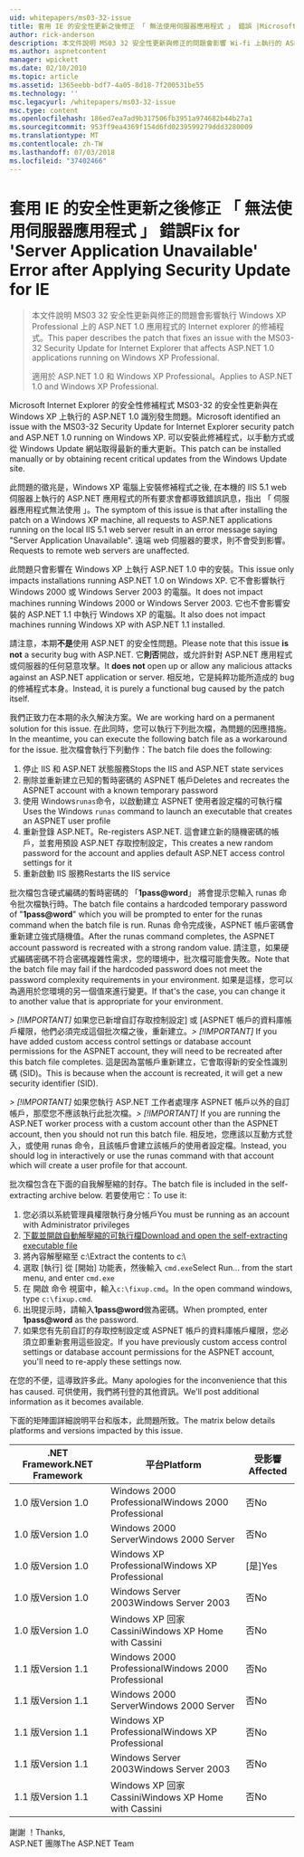 ```yaml
---
uid: whitepapers/ms03-32-issue
title: 套用 IE 的安全性更新之後修正 「 無法使用伺服器應用程式 」 錯誤 |Microsoft Docs
author: rick-anderson
description: 本文件說明 MS03 32 安全性更新與修正的問題會影響 Wi-fi 上執行的 ASP.NET 1.0 應用程式的 Internet explorer 的修補程式...
ms.author: aspnetcontent
manager: wpickett
ms.date: 02/10/2010
ms.topic: article
ms.assetid: 1365eebb-bdf7-4a05-8d18-7f200531be55
ms.technology: ''
msc.legacyurl: /whitepapers/ms03-32-issue
msc.type: content
ms.openlocfilehash: 186ed7ea7ad9b317506fb3951a974682b44b27a1
ms.sourcegitcommit: 953ff9ea4369f154d6fd0239599279ddd3280009
ms.translationtype: MT
ms.contentlocale: zh-TW
ms.lasthandoff: 07/03/2018
ms.locfileid: "37402466"
---
```

<a name="fix-for-server-application-unavailable-error-after-applying-security-update-for-ie"></a><span data-ttu-id="12a4d-103">套用 IE 的安全性更新之後修正 「 無法使用伺服器應用程式 」 錯誤</span><span class="sxs-lookup"><span data-stu-id="12a4d-103">Fix for 'Server Application Unavailable' Error after Applying Security Update for IE</span></span>
====================
> <span data-ttu-id="12a4d-104">本文件說明 MS03 32 安全性更新與修正的問題會影響執行 Windows XP Professional 上的 ASP.NET 1.0 應用程式的 Internet explorer 的修補程式。</span><span class="sxs-lookup"><span data-stu-id="12a4d-104">This paper describes the patch that fixes an issue with the MS03-32 Security Update for Internet Explorer that affects ASP.NET 1.0 applications running on Windows XP Professional.</span></span>
> 
> <span data-ttu-id="12a4d-105">適用於 ASP.NET 1.0 和 Windows XP Professional。</span><span class="sxs-lookup"><span data-stu-id="12a4d-105">Applies to ASP.NET 1.0 and Windows XP Professional.</span></span>


<span data-ttu-id="12a4d-106">Microsoft Internet Explorer 的安全性修補程式 MS03-32 的安全性更新與在 Windows XP 上執行的 ASP.NET 1.0 識別發生問題。</span><span class="sxs-lookup"><span data-stu-id="12a4d-106">Microsoft identified an issue with the MS03-32 Security Update for Internet Explorer security patch and ASP.NET 1.0 running on Windows XP.</span></span> <span data-ttu-id="12a4d-107">可以安裝此修補程式，以手動方式或從 Windows Update 網站取得最新的重大更新。</span><span class="sxs-lookup"><span data-stu-id="12a4d-107">This patch can be installed manually or by obtaining recent critical updates from the Windows Update site.</span></span>

<span data-ttu-id="12a4d-108">此問題的徵兆是，Windows XP 電腦上安裝修補程式之後, 在本機的 IIS 5.1 web 伺服器上執行的 ASP.NET 應用程式的所有要求會都導致錯誤訊息，指出 「 伺服器應用程式無法使用 」。</span><span class="sxs-lookup"><span data-stu-id="12a4d-108">The symptom of this issue is that after installing the patch on a Windows XP machine, all requests to ASP.NET applications running on the local IIS 5.1 web server result in an error message saying "Server Application Unavailable".</span></span> <span data-ttu-id="12a4d-109">遠端 web 伺服器的要求，則不會受到影響。</span><span class="sxs-lookup"><span data-stu-id="12a4d-109">Requests to remote web servers are unaffected.</span></span>

<span data-ttu-id="12a4d-110">此問題只會影響在 Windows XP 上執行 ASP.NET 1.0 中的安裝。</span><span class="sxs-lookup"><span data-stu-id="12a4d-110">This issue only impacts installations running ASP.NET 1.0 on Windows XP.</span></span> <span data-ttu-id="12a4d-111">它不會影響執行 Windows 2000 或 Windows Server 2003 的電腦。</span><span class="sxs-lookup"><span data-stu-id="12a4d-111">It does not impact machines running Windows 2000 or Windows Server 2003.</span></span> <span data-ttu-id="12a4d-112">它也不會影響安裝的 ASP.NET 1.1 中執行 Windows XP 的電腦。</span><span class="sxs-lookup"><span data-stu-id="12a4d-112">It also does not impact machines running Windows XP with ASP.NET 1.1 installed.</span></span>

<span data-ttu-id="12a4d-113">請注意，本期**不是**使用 ASP.NET 的安全性問題。</span><span class="sxs-lookup"><span data-stu-id="12a4d-113">Please note that this issue **is not** a security bug with ASP.NET.</span></span> <span data-ttu-id="12a4d-114">它**則否**開啟，或允許針對 ASP.NET 應用程式或伺服器的任何惡意攻擊。</span><span class="sxs-lookup"><span data-stu-id="12a4d-114">It **does not** open up or allow any malicious attacks against an ASP.NET application or server.</span></span> <span data-ttu-id="12a4d-115">相反地，它是純粹功能所造成的 bug 的修補程式本身。</span><span class="sxs-lookup"><span data-stu-id="12a4d-115">Instead, it is purely a functional bug caused by the patch itself.</span></span>

<span data-ttu-id="12a4d-116">我們正致力在本期的永久解決方案。</span><span class="sxs-lookup"><span data-stu-id="12a4d-116">We are working hard on a permanent solution for this issue.</span></span> <span data-ttu-id="12a4d-117">在此同時，您可以執行下列批次檔，為問題的因應措施。</span><span class="sxs-lookup"><span data-stu-id="12a4d-117">In the meantime, you can execute the following batch file as a workaround for the issue.</span></span> <span data-ttu-id="12a4d-118">批次檔會執行下列動作：</span><span class="sxs-lookup"><span data-stu-id="12a4d-118">The batch file does the following:</span></span>

1. <span data-ttu-id="12a4d-119">停止 IIS 和 ASP.NET 狀態服務</span><span class="sxs-lookup"><span data-stu-id="12a4d-119">Stops the IIS and ASP.NET state services</span></span>
2. <span data-ttu-id="12a4d-120">刪除並重新建立已知的暫時密碼的 ASPNET 帳戶</span><span class="sxs-lookup"><span data-stu-id="12a4d-120">Deletes and recreates the ASPNET account with a known temporary password</span></span>
3. <span data-ttu-id="12a4d-121">使用 Windows`runas`命令，以啟動建立 ASPNET 使用者設定檔的可執行檔</span><span class="sxs-lookup"><span data-stu-id="12a4d-121">Uses the Windows `runas` command to launch an executable that creates an ASPNET user profile</span></span>
4. <span data-ttu-id="12a4d-122">重新登錄 ASP.NET。</span><span class="sxs-lookup"><span data-stu-id="12a4d-122">Re-registers ASP.NET.</span></span> <span data-ttu-id="12a4d-123">這會建立新的隨機密碼的帳戶，並套用預設 ASP.NET 存取控制設定，</span><span class="sxs-lookup"><span data-stu-id="12a4d-123">This creates a new random password for the account and applies default ASP.NET access control settings for it</span></span>
5. <span data-ttu-id="12a4d-124">重新啟動 IIS 服務</span><span class="sxs-lookup"><span data-stu-id="12a4d-124">Restarts the IIS service</span></span>

<span data-ttu-id="12a4d-125">批次檔包含硬式編碼的暫時密碼的 「<strong>1pass@word</strong>」 將會提示您輸入 runas 命令批次檔執行時。</span><span class="sxs-lookup"><span data-stu-id="12a4d-125">The batch file contains a hardcoded temporary password of "<strong>1pass@word</strong>" which you will be prompted to enter for the runas command when the batch file is run.</span></span> <span data-ttu-id="12a4d-126">Runas 命令完成後，ASPNET 帳戶密碼會重新建立強式隨機值。</span><span class="sxs-lookup"><span data-stu-id="12a4d-126">After the runas command completes, the ASPNET account password is recreated with a strong random value.</span></span> <span data-ttu-id="12a4d-127">請注意，如果硬式編碼密碼不符合密碼複雜性需求，您的環境中，批次檔可能會失敗。</span><span class="sxs-lookup"><span data-stu-id="12a4d-127">Note that the batch file may fail if the hardcoded password does not meet the password complexity requirements in your environment.</span></span> <span data-ttu-id="12a4d-128">如果是這樣，您可以為適用於您環境的另一個值來進行變更。</span><span class="sxs-lookup"><span data-stu-id="12a4d-128">If that's the case, you can change it to another value that is appropriate for your environment.</span></span>

<span data-ttu-id="12a4d-129">*> [!IMPORTANT]* 如果您已新增自訂存取控制設定] 或 [ASPNET 帳戶的資料庫帳戶權限，他們必須完成這個批次檔之後，重新建立。</span><span class="sxs-lookup"><span data-stu-id="12a4d-129">*> [!IMPORTANT]* If you have added custom access control settings or database account permissions for the ASPNET account, they will need to be recreated after this batch file completes.</span></span> <span data-ttu-id="12a4d-130">這是因為當帳戶重新建立，它會取得新的安全性識別碼 (SID)。</span><span class="sxs-lookup"><span data-stu-id="12a4d-130">This is because when the account is recreated, it will get a new security identifier (SID).</span></span>

<span data-ttu-id="12a4d-131">*> [!IMPORTANT]* 如果您執行 ASP.NET 工作者處理序 ASPNET 帳戶以外的自訂帳戶，那麼您不應該執行此批次檔。</span><span class="sxs-lookup"><span data-stu-id="12a4d-131">*> [!IMPORTANT]* If you are running the ASP.NET worker process with a custom account other than the ASPNET account, then you should not run this batch file.</span></span> <span data-ttu-id="12a4d-132">相反地，您應該以互動方式登入，或使用 runas 命令，且該帳戶會建立該帳戶的使用者設定檔。</span><span class="sxs-lookup"><span data-stu-id="12a4d-132">Instead, you should log in interactively or use the runas command with that account which will create a user profile for that account.</span></span>

<span data-ttu-id="12a4d-133">批次檔包含在下面的自我解壓縮的封存。</span><span class="sxs-lookup"><span data-stu-id="12a4d-133">The batch file is included in the self-extracting archive below.</span></span> <span data-ttu-id="12a4d-134">若要使用它：</span><span class="sxs-lookup"><span data-stu-id="12a4d-134">To use it:</span></span>

1. <span data-ttu-id="12a4d-135">您必須以系統管理員權限執行身分帳戶</span><span class="sxs-lookup"><span data-stu-id="12a4d-135">You must be running as an account with Administrator privileges</span></span>
2. [<span data-ttu-id="12a4d-136">下載並開啟自動解壓縮的可執行檔</span><span class="sxs-lookup"><span data-stu-id="12a4d-136">Download and open the self-extracting executable file</span></span>](ms03-32-issue/_static/fixup1.exe)
3. <span data-ttu-id="12a4d-137">將內容解壓縮至 c:\\</span><span class="sxs-lookup"><span data-stu-id="12a4d-137">Extract the contents to c:\\</span></span>
4. <span data-ttu-id="12a4d-138">選取 [執行] 從 [開始] 功能表，然後輸入 `cmd.exe`</span><span class="sxs-lookup"><span data-stu-id="12a4d-138">Select Run... from the start menu, and enter `cmd.exe`</span></span>
5. <span data-ttu-id="12a4d-139">在 開啟 命令 視窗中，輸入`c:\fixup.cmd`。</span><span class="sxs-lookup"><span data-stu-id="12a4d-139">In the open command windows, type `c:\fixup.cmd`.</span></span>
6. <span data-ttu-id="12a4d-140">出現提示時，請輸入<strong>1pass@word</strong>做為密碼。</span><span class="sxs-lookup"><span data-stu-id="12a4d-140">When prompted, enter <strong>1pass@word</strong> as the password.</span></span>
7. <span data-ttu-id="12a4d-141">如果您有先前自訂的存取控制設定或 ASPNET 帳戶的資料庫帳戶權限，您必須立即重新套用這些設定。</span><span class="sxs-lookup"><span data-stu-id="12a4d-141">If you have previously custom access control settings or database account permissions for the ASPNET account, you'll need to re-apply these settings now.</span></span>

<span data-ttu-id="12a4d-142">在您的不便，這導致許多此。</span><span class="sxs-lookup"><span data-stu-id="12a4d-142">Many apologies for the inconvenience that this has caused.</span></span> <span data-ttu-id="12a4d-143">可供使用，我們將刊登的其他資訊。</span><span class="sxs-lookup"><span data-stu-id="12a4d-143">We'll post additional information as it becomes available.</span></span>

<span data-ttu-id="12a4d-144">下面的矩陣圖詳細說明平台和版本，此問題所致。</span><span class="sxs-lookup"><span data-stu-id="12a4d-144">The matrix below details platforms and versions impacted by this issue.</span></span>

| <span data-ttu-id="12a4d-145">.NET Framework</span><span class="sxs-lookup"><span data-stu-id="12a4d-145">.NET Framework</span></span> | <span data-ttu-id="12a4d-146">平台</span><span class="sxs-lookup"><span data-stu-id="12a4d-146">Platform</span></span> | <span data-ttu-id="12a4d-147">受影響</span><span class="sxs-lookup"><span data-stu-id="12a4d-147">Affected</span></span> |
| --- | --- | --- |
| <span data-ttu-id="12a4d-148">1.0 版</span><span class="sxs-lookup"><span data-stu-id="12a4d-148">Version 1.0</span></span> | <span data-ttu-id="12a4d-149">Windows 2000 Professional</span><span class="sxs-lookup"><span data-stu-id="12a4d-149">Windows 2000 Professional</span></span> | <span data-ttu-id="12a4d-150">否</span><span class="sxs-lookup"><span data-stu-id="12a4d-150">No</span></span> |
| <span data-ttu-id="12a4d-151">1.0 版</span><span class="sxs-lookup"><span data-stu-id="12a4d-151">Version 1.0</span></span> | <span data-ttu-id="12a4d-152">Windows 2000 Server</span><span class="sxs-lookup"><span data-stu-id="12a4d-152">Windows 2000 Server</span></span> | <span data-ttu-id="12a4d-153">否</span><span class="sxs-lookup"><span data-stu-id="12a4d-153">No</span></span> |
| <span data-ttu-id="12a4d-154">1.0 版</span><span class="sxs-lookup"><span data-stu-id="12a4d-154">Version 1.0</span></span> | <span data-ttu-id="12a4d-155">Windows XP Professional</span><span class="sxs-lookup"><span data-stu-id="12a4d-155">Windows XP Professional</span></span> | <span data-ttu-id="12a4d-156">[是]</span><span class="sxs-lookup"><span data-stu-id="12a4d-156">Yes</span></span> |
| <span data-ttu-id="12a4d-157">1.0 版</span><span class="sxs-lookup"><span data-stu-id="12a4d-157">Version 1.0</span></span> | <span data-ttu-id="12a4d-158">Windows Server 2003</span><span class="sxs-lookup"><span data-stu-id="12a4d-158">Windows Server 2003</span></span> | <span data-ttu-id="12a4d-159">否</span><span class="sxs-lookup"><span data-stu-id="12a4d-159">No</span></span> |
| <span data-ttu-id="12a4d-160">1.0 版</span><span class="sxs-lookup"><span data-stu-id="12a4d-160">Version 1.0</span></span> | <span data-ttu-id="12a4d-161">Windows XP 回家 Cassini</span><span class="sxs-lookup"><span data-stu-id="12a4d-161">Windows XP Home with Cassini</span></span> | <span data-ttu-id="12a4d-162">否</span><span class="sxs-lookup"><span data-stu-id="12a4d-162">No</span></span> |
| <span data-ttu-id="12a4d-163">1.1 版</span><span class="sxs-lookup"><span data-stu-id="12a4d-163">Version 1.1</span></span> | <span data-ttu-id="12a4d-164">Windows 2000 Professional</span><span class="sxs-lookup"><span data-stu-id="12a4d-164">Windows 2000 Professional</span></span> | <span data-ttu-id="12a4d-165">否</span><span class="sxs-lookup"><span data-stu-id="12a4d-165">No</span></span> |
| <span data-ttu-id="12a4d-166">1.1 版</span><span class="sxs-lookup"><span data-stu-id="12a4d-166">Version 1.1</span></span> | <span data-ttu-id="12a4d-167">Windows 2000 Server</span><span class="sxs-lookup"><span data-stu-id="12a4d-167">Windows 2000 Server</span></span> | <span data-ttu-id="12a4d-168">否</span><span class="sxs-lookup"><span data-stu-id="12a4d-168">No</span></span> |
| <span data-ttu-id="12a4d-169">1.1 版</span><span class="sxs-lookup"><span data-stu-id="12a4d-169">Version 1.1</span></span> | <span data-ttu-id="12a4d-170">Windows XP Professional</span><span class="sxs-lookup"><span data-stu-id="12a4d-170">Windows XP Professional</span></span> | <span data-ttu-id="12a4d-171">否</span><span class="sxs-lookup"><span data-stu-id="12a4d-171">No</span></span> |
| <span data-ttu-id="12a4d-172">1.1 版</span><span class="sxs-lookup"><span data-stu-id="12a4d-172">Version 1.1</span></span> | <span data-ttu-id="12a4d-173">Windows Server 2003</span><span class="sxs-lookup"><span data-stu-id="12a4d-173">Windows Server 2003</span></span> | <span data-ttu-id="12a4d-174">否</span><span class="sxs-lookup"><span data-stu-id="12a4d-174">No</span></span> |
| <span data-ttu-id="12a4d-175">1.1 版</span><span class="sxs-lookup"><span data-stu-id="12a4d-175">Version 1.1</span></span> | <span data-ttu-id="12a4d-176">Windows XP 回家 Cassini</span><span class="sxs-lookup"><span data-stu-id="12a4d-176">Windows XP Home with Cassini</span></span> | <span data-ttu-id="12a4d-177">否</span><span class="sxs-lookup"><span data-stu-id="12a4d-177">No</span></span> |

<span data-ttu-id="12a4d-178">謝謝 ！</span><span class="sxs-lookup"><span data-stu-id="12a4d-178">Thanks,</span></span>   
 <span data-ttu-id="12a4d-179">ASP.NET 團隊</span><span class="sxs-lookup"><span data-stu-id="12a4d-179">The ASP.NET Team</span></span>
